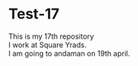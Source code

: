 # Test-17
This is my 17th repository
<br>
I work at Square Yrads.
<br>
I am going to andaman on 19th april.